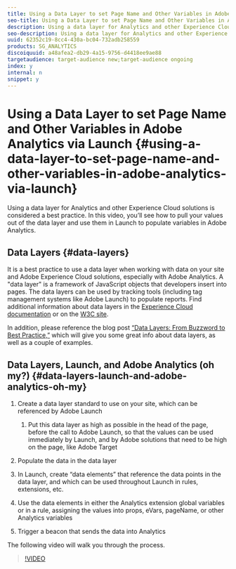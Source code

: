 ```yaml
---
title: Using a Data Layer to set Page Name and Other Variables in Adobe Analytics via Launch
seo-title: Using a Data Layer to set Page Name and Other Variables in Adobe Analytics via Launch
description: Using a data layer for Analytics and other Experience Cloud solutions is considered a best practice. In this video, you’ll see how to pull your values out of the data layer and use them in Launch to populate variables in Adobe Analytics.
seo-description: Using a data layer for Analytics and other Experience Cloud solutions is considered a best practice. In this video, you’ll see how to pull your values out of the data layer and use them in Launch to populate variables in Adobe Analytics.
uuid: 62352c19-8cc4-430a-bc04-732adb258559
products: SG_ANALYTICS
discoiquuid: a48afea2-db29-4a15-9756-d4418ee9ae88
targetaudience: target-audience new;target-audience ongoing
index: y
internal: n
snippet: y
---
```


# Using a Data Layer to set Page Name and Other Variables in Adobe Analytics via Launch {#using-a-data-layer-to-set-page-name-and-other-variables-in-adobe-analytics-via-launch}

Using a data layer for Analytics and other Experience Cloud solutions is considered a best practice. In this video, you’ll see how to pull your values out of the data layer and use them in Launch to populate variables in Adobe Analytics.

## Data Layers {#data-layers}

It is a best practice to use a data layer when working with data on your site and Adobe Experience Cloud solutions, especially with Adobe Analytics. A "data layer" is a framework of JavaScript objects that developers insert into pages. The data layers can be used by tracking tools (including tag management systems like Adobe Launch) to populate reports. Find additional information about data layers in the [Experience Cloud documentation](https://marketing.adobe.com/resources/help/en_US/sc/implement/ref-data-layer.html) or on the [W3C site](https://www.w3.org/).

In addition, please reference the blog post [“Data Layers: From Buzzword to Best Practice,”](https://theblog.adobe.com/data-layers-buzzword-best-practice/) which will give you some great info about data layers, as well as a couple of examples.

## Data Layers, Launch, and Adobe Analytics (oh my?) {#data-layers-launch-and-adobe-analytics-oh-my}

1. Create a data layer standard to use on your site, which can be referenced by Adobe Launch

    1. Put this data layer as high as possible in the head of the page, before the call to Adobe Launch, so that the values can be used immediately by Launch, and by Adobe solutions that need to be high on the page, like Adobe Target

1. Populate the data in the data layer
1. In Launch, create “data elements” that reference the data points in the data layer, and which can be used throughout Launch in rules, extensions, etc.
1. Use the data elements in either the Analytics extension global variables or in a rule, assigning the values into props, eVars, pageName, or other Analytics variables
1. Trigger a beacon that sends the data into Analytics

The following video will walk you through the process.

>[!VIDEO](https://video.tv.adobe.com/v/25899/?quality=12)